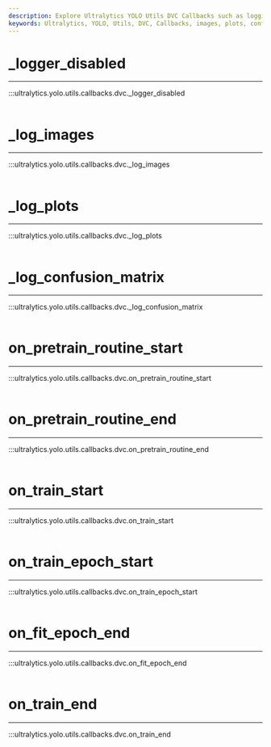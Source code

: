 ```yaml
---
description: Explore Ultralytics YOLO Utils DVC Callbacks such as logging images, plots, confusion matrices, and training progress.
keywords: Ultralytics, YOLO, Utils, DVC, Callbacks, images, plots, confusion matrices, training progress
---
```


# _logger_disabled
---
:::ultralytics.yolo.utils.callbacks.dvc._logger_disabled
<br><br>

# _log_images
---
:::ultralytics.yolo.utils.callbacks.dvc._log_images
<br><br>

# _log_plots
---
:::ultralytics.yolo.utils.callbacks.dvc._log_plots
<br><br>

# _log_confusion_matrix
---
:::ultralytics.yolo.utils.callbacks.dvc._log_confusion_matrix
<br><br>

# on_pretrain_routine_start
---
:::ultralytics.yolo.utils.callbacks.dvc.on_pretrain_routine_start
<br><br>

# on_pretrain_routine_end
---
:::ultralytics.yolo.utils.callbacks.dvc.on_pretrain_routine_end
<br><br>

# on_train_start
---
:::ultralytics.yolo.utils.callbacks.dvc.on_train_start
<br><br>

# on_train_epoch_start
---
:::ultralytics.yolo.utils.callbacks.dvc.on_train_epoch_start
<br><br>

# on_fit_epoch_end
---
:::ultralytics.yolo.utils.callbacks.dvc.on_fit_epoch_end
<br><br>

# on_train_end
---
:::ultralytics.yolo.utils.callbacks.dvc.on_train_end
<br><br>